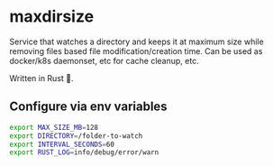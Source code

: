 # maxdirsize
Service that watches a directory and keeps it at maximum size while removing files based file modification/creation time.
Can be used as docker/k8s daemonset, etc for cache cleanup, etc.

Written in Rust 🦀.

##  Configure via env variables

```bash
export MAX_SIZE_MB=128
export DIRECTORY=/folder-to-watch
export INTERVAL_SECONDS=60
export RUST_LOG=info/debug/error/warn
```
